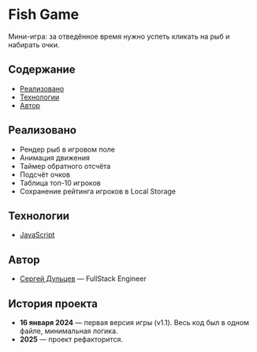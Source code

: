 # Fish Game
Мини-игра: за отведённое время нужно успеть кликать на рыб и набирать очки.

## Содержание
- [Реализовано](#Реализовано)
- [Технологии](#Технологии)
- [Автор](#Автор)

## Реализовано
- Рендер рыб в игровом поле
- Анимация движения
- Таймер обратного отсчёта
- Подсчёт очков
- Таблица топ-10 игроков
- Сохранение рейтинга игроков в Local Storage
  
## Технологии
- [JavaScript](https://en.wikipedia.org/wiki/JavaScript)

## Автор
- [Сергей Дульцев](https://t.me/sergey_dultsev) — FullStack Engineer

## История проекта
- **16 января 2024** — первая версия игры (v1.1). Весь код был в одном файле, минимальная логика.
- **2025** — проект рефакторится.
